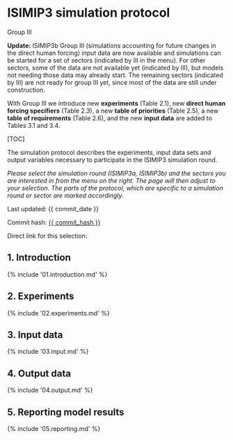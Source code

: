 # ISIMIP3 simulation protocol

<div class="-print-none group3-update">
    <span class="badge badge-info float-right">Group III</span>
    <p>
        <strong>Update:</strong> ISIMIP3b Group III (simulations accounting for future changes in the direct human forcing) input data are now available and simulations can be started for a set of sectors (indicated by <span class="badge-split"><span class="badge badge-info badge-left"><span class="circle circle-green"></span></span><span class="badge badge-info badge-right">III</span></span> in the menu). For other sectors, some of the data are not available yet (indicated by <span class="badge-split"><span class="badge badge-info badge-left"><span class="circle-left circle-green"></span><span class="circle-right circle-yellow"></span></span><span class="badge badge-info badge-right">III</span></span>), but models not needing those data may already start. The remaining sectors (indicated by <span class="badge-split"><span class="badge badge-info badge-left"><span class="circle circle-yellow"></span></span><span class="badge badge-info badge-right">III</span></span>) are not ready for group III yet, since most of the data are still under construction.
    </p>
    <p>
        With Group III we introduce new <strong>experiments</strong> (Table 2.1), new <strong>direct human forcing specifiers</strong> (Table 2.3), a new <strong>table of priorities</strong> (Table 2.5), a new <strong>table of requirements</strong> (Table 2.6), and the new <strong>input data</strong> are added to Tables 3.1 and 3.4.
    </p>
</div>

<div data-component="config"></div>

[TOC]

<p class="d-print-none">
    The simulation protocol describes the experiments, input data sets and output variables necessary to participate in the ISIMIP3 simulation round.
</p>

<p class="d-print-none">
    <i>
        Please select the simulation round (ISIMIP3a, ISIMIP3b) and the sectors you are interested in from the menu on the right. The page will then adjust to your selection. The parts of the protocol, which are specific to a simulation round or sector are marked accordingly.
    </i>
</p>

<div class="d-none d-print-block mb-3" data-component="title"></div>

Last updated: {{ commit_date }}

Commit hash: <a href="{{ commit_url }}">{{ commit_hash }}</a>

Direct link for this selection: <span data-component="link"></span>

## 1. Introduction

{% include '01.introduction.md' %}

## 2. Experiments

{% include '02.experiments.md' %}

## 3. Input data

{% include '03.input.md' %}

## 4. Output data

{% include '04.output.md' %}

## 5. Reporting model results

{% include '05.reporting.md' %}
